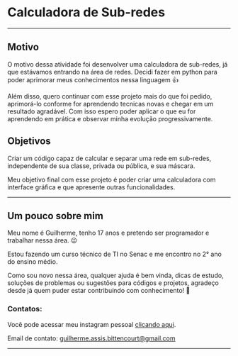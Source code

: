 # Calculadora de Sub-redes
***
## Motivo
O motivo dessa atividade foi desenvolver uma calculadora de sub-redes, já que estávamos entrando na área de redes. Decidi fazer em python para poder aprimorar meus conhecimentos nessa linguagem 👍

Além disso, quero continuar com esse projeto mais do que foi pedido, aprimorá-lo conforme for aprendendo tecnicas novas e chegar em um resultado agradável. Com isso espero poder aplicar o que eu for aprendendo em prática e observar minha evolução progressivamente.

## Objetivos
Criar um código capaz de calcular e separar uma rede em sub-redes, independente de sua classe, privada ou pública, e sua máscara.

Meu objetivo final com esse projeto é poder criar uma calculadora com interface gráfica e que apresente outras funcionalidades.
***
## Um pouco sobre mim
Meu nome é Guilherme, tenho 17 anos e pretendo ser programador e trabalhar nessa área. 😉

Estou fazendo um curso técnico de TI no Senac e me encontro no 2° ano do ensino médio.

Como sou novo nessa área, qualquer ajuda é bem vinda, dicas de estudo, soluções de problemas ou sugestões para códigos e projetos, agradeço desde já quem puder estar contribuíndo com conhecimento! 🙂

### Contatos:

Você pode acessar meu instagram pessoal [clicando aqui](https://www.instagram.com/gui.a.bitt/).

Email de contato: guilherme.assis.bittencourt@gmail.com
***
